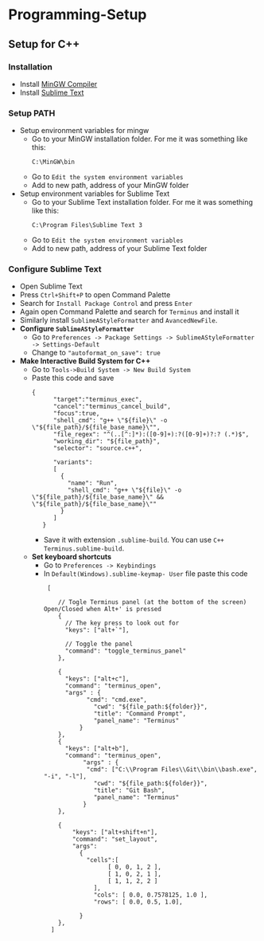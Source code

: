 # Programming-Setup
## Setup for C++

### Installation
- Install [MinGW Compiler](https://osdn.net/projects/mingw/releases/)
- Install [Sublime Text](https://www.sublimetext.com/)
### Setup PATH 
- Setup environment variables for mingw
  - Go to your MinGW installation folder. For me it was something like this: 
    ```
    C:\MinGW\bin
    ```
  - Go to `Edit the system environment variables`
  - Add to new path, address of your MinGW folder
- Setup environment variables for Sublime Text
  - Go to your Sublime Text installation folder. For me it was something like this: 
    ```
    C:\Program Files\Sublime Text 3
    ```
  - Go to `Edit the system environment variables`
  - Add to new path, address of your Sublime Text folder
### Configure Sublime Text
- Open Sublime Text
- Press `Ctrl+Shift+P` to open Command Palette
- Search for `Install Package Control` and press `Enter`
- Again open Command Palette and search for `Terminus` and install it
- Similarly install `SublimeAStyleFormatter` and `AvancedNewFile`.
- **Configure `SublimeAStyleFormatter`**
  - Go to `Preferences -> Package Settings -> SublimeAStyleFormatter -> Settings-Default`
  - Change to `"autoformat_on_save": true`
- **Make Interactive Build System for C++**
  - Go to `Tools->Build System -> New Build System`
  - Paste this code and save
    ```
    {	
          "target":"terminus_exec",
          "cancel":"terminus_cancel_build",
          "focus":true,
          "shell_cmd": "g++ \"${file}\" -o \"${file_path}/${file_base_name}\"",
          "file_regex": "^(..[^:]*):([0-9]+):?([0-9]+)?:? (.*)$",
          "working_dir": "${file_path}",
          "selector": "source.c++",

          "variants":
          [
            {
              "name": "Run",
              "shell_cmd": "g++ \"${file}\" -o \"${file_path}/${file_base_name}\" && \"${file_path}/${file_base_name}\""
            }
          ]
       }
      ```
     - Save it with extension `.sublime-build`. You can use `C++ Terminus.sublime-build`.
  - **Set keyboard shortcuts**
    - Go to `Preferences -> Keybindings`
    - In `Default(Windows).sublime-keymap- User` file paste this code
      ```
       [

          // Togle Terminus panel (at the bottom of the screen) Open/Closed when Alt+' is pressed
          {
            // The key press to look out for
            "keys": ["alt+`"],

            // Toggle the panel
            "command": "toggle_terminus_panel"
          },

          {
            "keys": ["alt+c"],
            "command": "terminus_open",
            "args" : {
                  "cmd": "cmd.exe",
                    "cwd": "${file_path:${folder}}",
                    "title": "Command Prompt",
                    "panel_name": "Terminus"
                }
          },
          {
            "keys": ["alt+b"],
            "command": "terminus_open",
                 "args" : {
                  "cmd": ["C:\\Program Files\\Git\\bin\\bash.exe", "-i", "-l"],
                    "cwd": "${file_path:${folder}}",
                    "title": "Git Bash",
                    "panel_name": "Terminus"
                 }
          },

          {
              "keys": ["alt+shift+n"],
              "command": "set_layout",
              "args":
                {	
                  "cells":[
                        [ 0, 0, 1, 2 ],
                        [ 1, 0, 2, 1 ],
                        [ 1, 1, 2, 2 ]
                    ],
                    "cols": [ 0.0, 0.7578125, 1.0 ],
                    "rows": [ 0.0, 0.5, 1.0],

                }
          },
        ]
      ```

